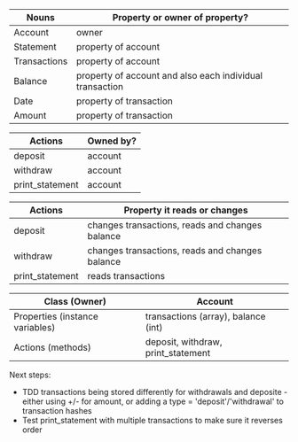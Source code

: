 | Nouns        | Property or owner of property?                           |
| ------------ | -------------------------------------------------------- |
| Account      | owner                                                    |
| Statement    | property of account                                      |
| Transactions | property of account                                      |
| Balance      | property of account and also each individual transaction |
| Date         | property of transaction                                  |
| Amount       | property of transaction                                  |

| Actions         | Owned by? |
| --------------- | --------- |
| deposit         | account   |
| withdraw        | account   |
| print_statement | account   |

| Actions         | Property it reads or changes                    |
| --------------- | ----------------------------------------------- |
| deposit         | changes transactions, reads and changes balance |
| withdraw        | changes transactions, reads and changes balance |
| print_statement | reads transactions                              |

| Class (Owner)                   | Account                             |
| ------------------------------- | ----------------------------------- |
| Properties (instance variables) | transactions (array), balance (int) |
| Actions (methods)               | deposit, withdraw, print_statement  |

Next steps:

- TDD transactions being stored differently for withdrawals and deposite - either using +/- for amount, or adding a type = 'deposit'/'withdrawal' to transaction hashes
- Test print_statement with multiple transactions to make sure it reverses order
